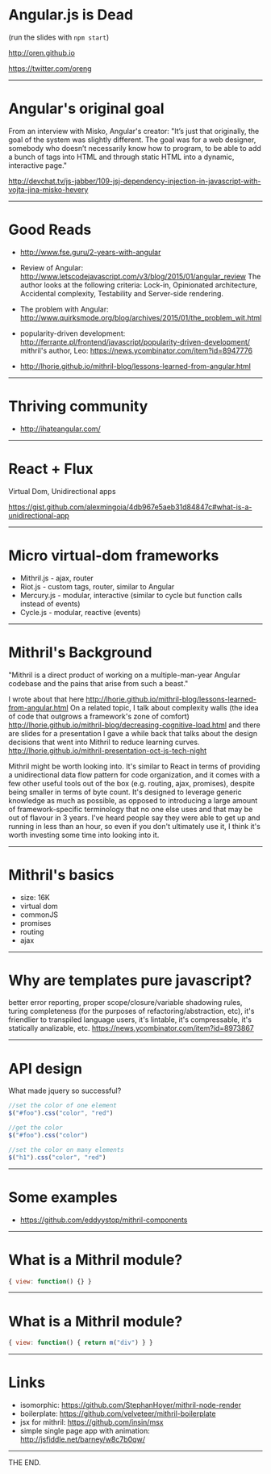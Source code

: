 # Angular.js is Dead

(run the slides with `npm start`)

http://oren.github.io

https://twitter.com/oreng

---
# Angular's original goal

  From an interview with Misko, Angular's creator:
  "It’s just that originally, the goal of the system was slightly different. The goal was for a web designer, somebody who doesn’t necessarily know how to program, to be able to add a bunch of tags into HTML and through static HTML into a dynamic, interactive page."

  http://devchat.tv/js-jabber/109-jsj-dependency-injection-in-javascript-with-vojta-jina-misko-hevery

---
# Good Reads

* http://www.fse.guru/2-years-with-angular

* Review of Angular: http://www.letscodejavascript.com/v3/blog/2015/01/angular_review
  The author looks at the following criteria: Lock-in, Opinionated architecture, Accidental complexity, Testability and Server-side rendering.

* The problem with Angular: http://www.quirksmode.org/blog/archives/2015/01/the_problem_wit.html

* popularity-driven development: http://ferrante.pl/frontend/javascript/popularity-driven-development/
  mithril's author, Leo: https://news.ycombinator.com/item?id=8947776

* http://lhorie.github.io/mithril-blog/lessons-learned-from-angular.html

---
# Thriving community

* http://ihateangular.com/

---
# React + Flux

Virtual Dom, Unidirectional apps

https://gist.github.com/alexmingoia/4db967e5aeb31d84847c#what-is-a-unidirectional-app

---
# Micro virtual-dom frameworks

* Mithril.js - ajax, router
* Riot.js - custom tags, router, similar to Angular
* Mercury.js - modular, interactive (similar to cycle but function calls instead of events)
* Cycle.js - modular, reactive (events)

---
# Mithril's Background

"Mithril is a direct product of working on a multiple-man-year Angular codebase and the pains that arise from such a beast."

I wrote about that here http://lhorie.github.io/mithril-blog/lessons-learned-from-angular.html
On a related topic, I talk about complexity walls (the idea of code that outgrows a framework's zone of comfort) http://lhorie.github.io/mithril-blog/decreasing-cognitive-load.html
and there are slides for a presentation I gave a while back that talks about the design decisions that went into Mithril to reduce learning curves. http://lhorie.github.io/mithril-presentation-oct-js-tech-night

Mithril might be worth looking into. It's similar to React in terms of providing a unidirectional data flow pattern for code organization, and it comes with a few other useful tools out of the box (e.g. routing, ajax, promises), despite being smaller in terms of byte count.
It's designed to leverage generic knowledge as much as possible, as opposed to introducing a large amount of framework-specific terminology that no one else uses and that may be out of flavour in 3 years.
I've heard people say they were able to get up and running in less than an hour, so even if you don't ultimately use it, I think it's worth investing some time into looking into it.

---
# Mithril's basics

* size: 16K
* virtual dom
* commonJS
* promises
* routing
* ajax

---
# Why are templates pure javascript?

better error reporting, proper scope/closure/variable shadowing rules, turing completeness (for the purposes of refactoring/abstraction, etc), it's friendlier to transpiled language users, it's lintable, it's compressable, it's statically analizable, etc.
https://news.ycombinator.com/item?id=8973867

---
# API design

What made jquery so successful?

```js
//set the color of one element
$("#foo").css("color", "red")

//get the color
$("#foo").css("color")

//set the color on many elements
$("h1").css("color", "red")
```
---
# Some examples

* https://github.com/eddyystop/mithril-components

---
# What is a Mithril module?

```js
{ view: function() {} }
```

---
# What is a Mithril module?

```js
{ view: function() { return m("div") } }
```

---
# Links

* isomorphic: https://github.com/StephanHoyer/mithril-node-render
* boilerplate: https://github.com/velveteer/mithril-boilerplate
* jsx for mithril: https://github.com/insin/msx
* simple single page app with animation: http://jsfiddle.net/barney/w8c7b0qw/

---
THE END.
